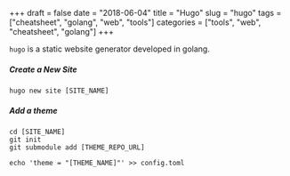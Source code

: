 +++
draft = false
date = "2018-06-04"
title = "Hugo"
slug = "hugo"
tags = ["cheatsheet", "golang", "web", "tools"]
categories = ["tools", "web", "cheatsheet", "golang"]
+++

`hugo` is a static website generator developed in golang.

##### Create a New Site

```
hugo new site [SITE_NAME]
```

##### Add a theme

```
cd [SITE_NAME]
git init
git submodule add [THEME_REPO_URL]

echo 'theme = "[THEME_NAME]"' >> config.toml
```
